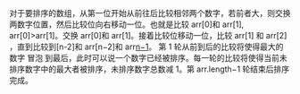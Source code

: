 对于要排序的数组，从第一位开始从前往后比较相邻两个数字，若前者大，则交换两数字位置，然后比较位向右移动一位。也就是比较 arr[0]和 arr[1], arr[0]>arr[1]。交换 arr[0]和 arr[1]。接着比较位移动一位，比较
arr[1] 和 arr[2] ，直到比较到[n-2]和 arr[n−2]和 arr[n−1](n=arr.length)。
第 1 轮从前到后的比较将使得最大的数字 冒泡 到最后，此时可以说一个数字已经被排序。每一轮的比较将使得当前未排序数字中的最大者被排序，未排序数字总数减 1。第 arr.length−1 轮结束后排序完成。
